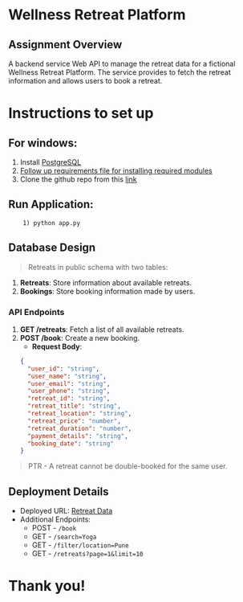 # Wellness Retreat Platform

## Assignment Overview

A backend service Web API to manage the retreat data for a fictional Wellness Retreat Platform. The service provides to fetch the retreat information and allows users to book a retreat.

# Instructions to set up
## For windows:
1) Install [PostgreSQL](https://www.enterprisedb.com/downloads/postgres-postgresql-downloads)
2) [Follow up requirements file for installing required modules](https://github.com/MohanPrasadKandru99/Wellness-Retreat-Platform/blob/master/requirements.txt)
3) Clone the github repo from this [link](https://github.com/MohanPrasadKandru99/Wellness-Retreat-Platform.git)

## Run Application:
        1) python app.py


## Database Design
> Retreats in public schema with two tables: 

1. **Retreats**: Store information about available retreats.
2. **Bookings**: Store booking information made by users.

### API Endpoints

1. **GET /retreats**: Fetch a list of all available retreats.
2. **POST /book**: Create a new booking.
   - **Request Body**: 
   ```json
   {
     "user_id": "string",
     "user_name": "string",
     "user_email": "string",
     "user_phone": "string",
     "retreat_id": "string",
     "retreat_title": "string",
     "retreat_location": "string",
     "retreat_price": "number",
     "retreat_duration": "number",
     "payment_details": "string",
     "booking_date": "string"
   }

> PTR - A retreat cannot be double-booked for the same user.

## Deployment Details

- Deployed URL: [Retreat Data](https://wellness-retreat-platform.onrender.com/retreats)
- Additional Endpoints:
  - POST - `/book`
  - GET - `/search=Yoga`
  - GET - `/filter/location=Pune`
  - GET - `/retreats?page=1&limit=10`

# Thank you!

